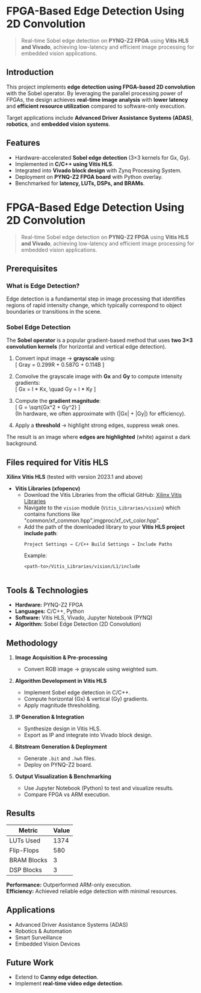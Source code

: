 # FPGA-Based Edge Detection Using 2D Convolution  

> Real-time Sobel edge detection on **PYNQ-Z2 FPGA** using **Vitis HLS and Vivado**, achieving low-latency and efficient image processing for embedded vision applications.  

## Introduction  
This project implements **edge detection using FPGA-based 2D convolution** with the Sobel operator. By leveraging the parallel processing power of FPGAs, the design achieves **real-time image analysis** with **lower latency** and **efficient resource utilization** compared to software-only execution.  

Target applications include **Advanced Driver Assistance Systems (ADAS)**, **robotics**, and **embedded vision systems**.  

##  Features  
- Hardware-accelerated **Sobel edge detection** (3×3 kernels for Gx, Gy).  
- Implemented in **C/C++ using Vitis HLS**.  
- Integrated into **Vivado block design** with Zynq Processing System.  
- Deployment on **PYNQ-Z2 FPGA board** with Python overlay.  
- Benchmarked for **latency, LUTs, DSPs, and BRAMs**.  
# FPGA-Based Edge Detection Using 2D Convolution  

> Real-time Sobel edge detection on **PYNQ-Z2 FPGA** using **Vitis HLS and Vivado**, achieving low-latency and efficient image processing for embedded vision applications.  

## Prerequisites  

### What is Edge Detection?  
Edge detection is a fundamental step in image processing that identifies regions of rapid intensity change, which typically correspond to object boundaries or transitions in the scene.  

### Sobel Edge Detection  
The **Sobel operator** is a popular gradient-based method that uses **two 3×3 convolution kernels** (for horizontal and vertical edge detection).  

1. Convert input image → **grayscale** using:  
   \[
   Gray = 0.299R + 0.587G + 0.114B
   \]  

2. Convolve the grayscale image with **Gx** and **Gy** to compute intensity gradients:  
   \[
   Gx = I * Kx, \quad Gy = I * Ky
   \]  

3. Compute the **gradient magnitude**:  
   \[
   G = \sqrt{Gx^2 + Gy^2}
   \]  
   (In hardware, we often approximate with \(|Gx| + |Gy|\) for efficiency).  

4. Apply a **threshold** → highlight strong edges, suppress weak ones.  

The result is an image where **edges are highlighted** (white) against a dark background.
## Files required for Vitis HLS
**Xilinx Vitis HLS** (tested with version 2023.1 and above)
- **Vitis Libraries (xfopencv)**  
  - Download the Vitis Libraries from the official GitHub: [Xilinx Vitis Libraries](https://github.com/Xilinx/Vitis_Libraries)  
  - Navigate to the `vision` module (`Vitis_Libraries/vision`) which contains functions like "common/xf_common.hpp",imgproc/xf_cvt_color.hpp".  
  - Add the path of the downloaded library to your **Vitis HLS project include path**:  
    ```
    Project Settings → C/C++ Build Settings → Include Paths
    ```
    Example:  
    ```
    <path-to>/Vitis_Libraries/vision/L1/include


## Tools & Technologies  
- **Hardware:** PYNQ-Z2 FPGA  
- **Languages:** C/C++, Python  
- **Software:** Vitis HLS, Vivado, Jupyter Notebook (PYNQ)  
- **Algorithm:** Sobel Edge Detection (2D Convolution)  

## Methodology  

1. **Image Acquisition & Pre-processing**  
   - Convert RGB image → grayscale using weighted sum.  

2. **Algorithm Development in Vitis HLS**  
   - Implement Sobel edge detection in C/C++.  
   - Compute horizontal (Gx) & vertical (Gy) gradients.  
   - Apply magnitude thresholding.  

3. **IP Generation & Integration**  
   - Synthesize design in Vitis HLS.  
   - Export as IP and integrate into Vivado block design.  

4. **Bitstream Generation & Deployment**  
   - Generate `.bit` and `.hwh` files.  
   - Deploy on PYNQ-Z2 board.  

5. **Output Visualization & Benchmarking**  
   - Use Jupyter Notebook (Python) to test and visualize results.  
   - Compare FPGA vs ARM execution.  

## Results  

| Metric       | Value                  |  
|--------------|------------------------|  
| LUTs Used    | 1374                   |  
| Flip-Flops   | 580                    |  
| BRAM Blocks  | 3                      |  
| DSP Blocks   | 3                      |   

**Performance:** Outperformed ARM-only execution.  
**Efficiency:** Achieved reliable edge detection with minimal resources.  

## Applications  
- Advanced Driver Assistance Systems (ADAS)  
- Robotics & Automation  
- Smart Surveillance  
- Embedded Vision Devices  

## Future Work  
- Extend to **Canny edge detection**.  
- Implement **real-time video edge detection**.  


